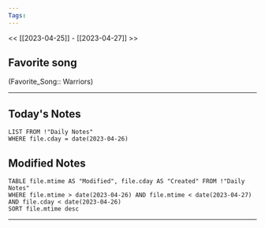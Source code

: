 ```yaml
---
Tags:
---
```

<< [[2023-04-25]] - [[2023-04-27]] >>
## Favorite song
(Favorite_Song:: Warriors)

___
## Today's Notes
```dataview
LIST FROM !"Daily Notes"
WHERE file.cday = date(2023-04-26)
```
## Modified Notes
```dataview
TABLE file.mtime AS "Modified", file.cday AS "Created" FROM !"Daily Notes" 
WHERE file.mtime > date(2023-04-26) AND file.mtime < date(2023-04-27) AND file.cday < date(2023-04-26)
SORT file.mtime desc
```
___
